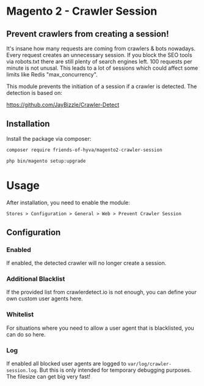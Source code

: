 # Magento 2 - Crawler Session

## Prevent crawlers from creating a session!

It's insane how many requests are coming from crawlers & bots nowadays. Every request creates an unnecessary session.
If you block the SEO tools via robots.txt there are still plenty of search engines left. 100 requests per minute is not unusal.
This leads to a lot of sessions which could affect some limits like Redis "max_concurrency".

This module prevents the initiation of a session if a crawler is detected. The detection is based on:  

https://github.com/JayBizzle/Crawler-Detect

## Installation

Install the package via composer:

```bash
composer require friends-of-hyva/magento2-crawler-session

php bin/magento setup:upgrade
```

# Usage

After installation, you need to enable the module:

```
Stores > Configuration > General > Web > Prevent Crawler Session
```

## Configuration

### Enabled

If enabled, the detected crawler will no longer create a session.

### Additional Blacklist

If the provided list from crawlerdetect.io is not enough, you can define your own custom user agents here.

### Whitelist

For situations where you need to allow a user agent that is blacklisted, you can do so here.

### Log

If enabled all blocked user agents are logged to ```var/log/crawler-session.log```.
But this is only intended for temporary debugging purposes. The filesize can get big very fast!